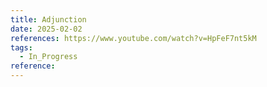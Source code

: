 ```yaml
---
title: Adjunction
date: 2025-02-02
references: https://www.youtube.com/watch?v=HpFeF7nt5kM
tags:
  - In_Progress
reference:
---
```



